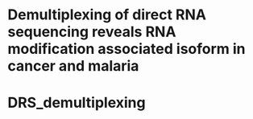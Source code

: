 # Demultiplexing of direct RNA sequencing reveals RNA modification associated isoform in cancer and malaria
# DRS_demultiplexing
